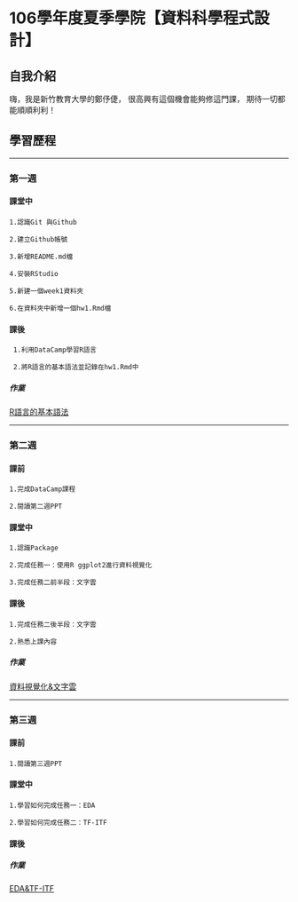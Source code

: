 #  106學年度夏季學院【資料科學程式設計】

## 自我介紹

嗨，我是新竹教育大學的鄭伃倢，
很高興有這個機會能夠修這門課，
期待一切都能順順利利！

## 學習歷程
---

### 第一週

#### 課堂中

    1.認識Git 與Github

    2.建立Github帳號

    3.新增README.md檔

    4.安裝RStudio

    5.新建一個week1資料夾

    6.在資料夾中新增一個hw1.Rmd檔

#### 課後
    
     1.利用DataCamp學習R語言

     2.將R語言的基本語法並記錄在hw1.Rmd中

##### 作業

  [R語言的基本語法](https://minikitty2926.github.io/Yujie_106_Summer/HW1/HW1.html)

---

### 第二週

#### 課前

    1.完成DataCamp課程

    2.閱讀第二週PPT

#### 課堂中   
    
    1.認識Package
    
    2.完成任務一：使用R ggplot2進行資料視覺化
    
    3.完成任務二前半段：文字雲

#### 課後
  
    1.完成任務二後半段：文字雲
    
    2.熟悉上課內容
     
##### 作業

  [資料視覺化&文字雲](https://minikitty2926.github.io/Yujie_106_Summer/Week2/HW2.html)

---
  
### 第三週

#### 課前
    
    1.閱讀第三週PPT

#### 課堂中   
    
    1.學習如何完成任務一：EDA
    
    2.學習如何完成任務二：TF-ITF
   

#### 課後
  
   
     
##### 作業
  [EDA&TF-ITF](https://minikitty2926.github.io/Yujie_106_Summer/Week3/HW3.html) 


